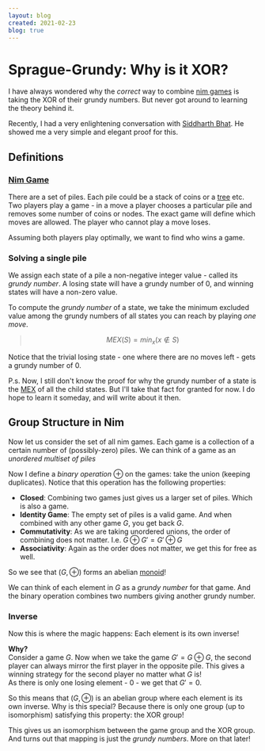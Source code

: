 ```yaml
---
layout: blog
created: 2021-02-23
blog: true
---
```


Sprague-Grundy: Why is it XOR?
============

I have always wondered why the _correct_ way to combine [nim games](https://en.wikipedia.org/wiki/Sprague%E2%80%93Grundy_theorem) is taking the XOR of their grundy numbers. But never got around to learning the theory behind it.

Recently, I had a very enlightening conversation with [Siddharth Bhat](https://bollu.github.io). He showed me a very simple and elegant proof for this.

Definitions
-----------

### [Nim Game](https://en.wikipedia.org/wiki/Nim)
There are a set of piles. Each pile could be a stack of coins or a [tree](https://en.wikipedia.org/wiki/Tree_(graph_theory)) etc.  
Two players play a game - in a move a player chooses a particular pile and removes some number of coins or nodes. The exact game will define which moves are allowed. The player who cannot play a move loses.

Assuming both players play optimally, we want to find who wins a game.

### Solving a single pile
We assign each state of a pile a non-negative integer value - called its _grundy number_. A losing state will have a grundy number of 0, and winning states will have a non-zero value.

To compute the _grundy number_ of a state, we take the minimum excluded value among the grundy numbers of all states you can reach by playing _one move_.
> $$MEX(S) = min_x(x \not \in S)$$

Notice that the trivial losing state - one where there are no moves left - gets a grundy number of 0.

P.s. Now, I still don't know the proof for why the grundy number of a state is the [MEX](https://en.wikipedia.org/wiki/Mex_(mathematics)) of all the child states. But I'll take that fact for granted for now. I do hope to learn it someday, and will write about it then.

Group Structure in Nim
----------------------

Now let us consider the set of all nim games. Each game is a collection of a certain number of (possibly-zero) piles. We can think of a game as an _unordered multiset of piles_

Now I define a _binary operation_ $\oplus$ on the games: take the union (keeping duplicates). Notice that this operation has the following properties:

- **Closed**: Combining two games just gives us a larger set of piles. Which is also a game.
- **Identity Game**: The empty set of piles is a valid game. And when combined with any other game $G$, you get back $G$.
- **Commutativity**: As we are taking unordered unions, the order of combining does not matter. I.e. $G \oplus G' = G' \oplus G$
- **Associativity**: Again as the order does not matter, we get this for free as well.

So we see that $(G, \oplus)$ forms an abelian [monoid](https://en.wikipedia.org/wiki/Monoid)!

We can think of each element in $G$ as a _grundy number_ for that game. And the binary operation combines two numbers giving another grundy number.

### Inverse
Now this is where the magic happens: Each element is its own inverse!

**Why?**  
Consider a game $G$. Now when we take the game $G' = G \oplus G$, the second player can always mirror the first player in the opposite pile. This gives a winning strategy for the second player no matter what $G$ is!  
As there is only one losing element - $0$ - we get that $G' = 0$.

So this means that $(G, \oplus)$ is an abelian group where each element is its own inverse. Why is this special? Because there is only one group (up to isomorphism) satisfying this property: the XOR group!  

This gives us an isomorphism between the game group and the XOR group. And turns out that mapping is just the _grundy numbers_. More on that later!
